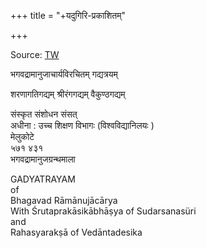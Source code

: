 +++
title = "+यदुगिरि-प्रकाशितम्"

+++

Source: [TW](https://archive.org/details/gadyatrayamramanujacharyasrutaprakasikabhasyasudarsanasurirahasyaraksavedantades/page/n7/mode/2up)


भगवद्रामानुजाचार्यविरचितम् 
गद्यत्रयम् 

शरणागतिगद्यम् श्रीरंगगद्यम् वैकुण्ठगद्यम्  

संस्कृत संशोधन संसत्   
अधीना : उच्च शिक्षण विभागः (विश्वविद्यानिलयः )   
मेलुकोटे  
५७१ ४३१   
भगवद्रामानुजग्रन्थमाला   


GADYATRAYAM  
of  
Bhagavad Rāmānujācārya   
With Śrutaprakāsikābhāṣya of Sudarsanasüri   
and  
Rahasyarakṣā of Vedāntadesika   
